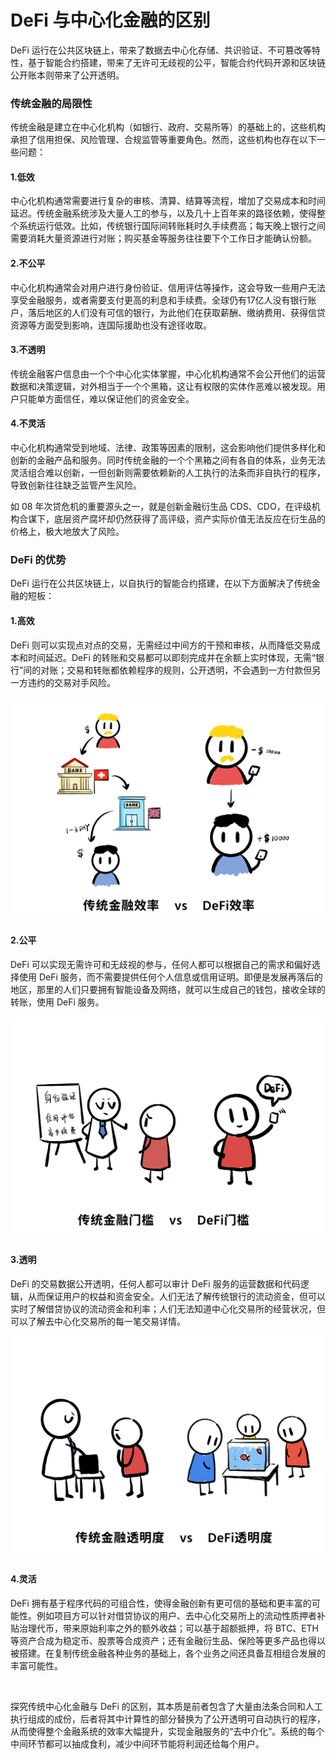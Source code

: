 # DeFi 与中心化金融的区别

DeFi 运行在公共区块链上，带来了数据去中心化存储、共识验证、不可篡改等特性，基于智能合约搭建，带来了无许可无歧视的公平，智能合约代码开源和区块链公开账本则带来了公开透明。

### 传统金融的局限性

传统金融是建立在中心化机构（如银行、政府、交易所等）的基础上的，这些机构承担了信用担保、风险管理、合规监管等重要角色。然而，这些机构也存在以下一些问题：

#### 1.低效

中心化机构通常需要进行复杂的审核、清算、结算等流程，增加了交易成本和时间延迟。传统金融系统涉及大量人工的参与，以及几十上百年来的路径依赖，使得整个系统运行低效。比如，传统银行国际间转账耗时久手续费高；每天晚上银行之间需要消耗大量资源进行对账；购买基金等服务往往要下个工作日才能确认份额。

#### 2.不公平

中心化机构通常会对用户进行身份验证、信用评估等操作，这会导致一些用户无法享受金融服务，或者需要支付更高的利息和手续费。全球仍有17亿人没有银行账户，落后地区的人们没有可信的银行，为此他们在获取薪酬、缴纳费用、获得信贷资源等方面受到影响，连国际援助也没有途径收取。

#### 3.不透明

传统金融客户信息由一个个中心化实体掌握，中心化机构通常不会公开他们的运营数据和决策逻辑，对外相当于一个个黑箱，这让有权限的实体作恶难以被发现。用户只能单方面信任，难以保证他们的资金安全。

#### 4.不灵活

中心化机构通常受到地域、法律、政策等因素的限制，这会影响他们提供多样化和创新的金融产品和服务。同时传统金融的一个个黑箱之间有各自的体系，业务无法灵活组合难以创新，一但创新则需要依赖新的人工执行的法条而非自执行的程序，导致创新往往缺乏监管产生风险。

如 08 年次贷危机的重要源头之一，就是创新金融衍生品 CDS、CDO，在评级机构合谋下，底层资产腐坏却仍然获得了高评级，资产实际价值无法反应在衍生品的价格上，极大地放大了风险。

### DeFi 的优势

DeFi 运行在公共区块链上，以自执行的智能合约搭建，在以下方面解决了传统金融的短板：

#### 1.高效

DeFi 则可以实现点对点的交易，无需经过中间方的干预和审核，从而降低交易成本和时间延迟。DeFi 的转账和交易都可以即刻完成并在余额上实时体现，无需“银行”间的对账；交易和转账都依赖程序的规则，公开透明，不会遇到一方付款但另一方违约的交易对手风险。

![高效](images/Efficient.jpg)

#### 2.公平

DeFi 可以实现无需许可和无歧视的参与，任何人都可以根据自己的需求和偏好选择使用 DeFi 服务，而不需要提供任何个人信息或信用证明。即便是发展再落后的地区，那里的人们只要拥有智能设备及网络，就可以生成自己的钱包，接收全球的转账，使用 DeFi 服务。

![公平](images/Fair.jpg)

#### 3.透明

DeFi 的交易数据公开透明，任何人都可以审计 DeFi 服务的运营数据和代码逻辑，从而保证用户的权益和资金安全。人们无法了解传统银行的流动资金，但可以实时了解借贷协议的流动资金和利率；人们无法知道中心化交易所的经营状况，但可以了解去中心化交易所的每一笔交易详情。

![透明](images/Transparent.jpg)

#### 4.灵活

DeFi 拥有基于程序代码的可组合性，使得金融创新有更可信的基础和更丰富的可能性。例如项目方可以针对借贷协议的用户、去中心化交易所上的流动性质押者补贴治理代币，带来原始利率之外的额外收益；可以基于超额抵押，将 BTC、ETH 等资产合成为稳定币、股票等合成资产；还有金融衍生品、保险等更多产品也得以被搭建。在复制传统金融各种业务的基础上，各个业务之间还具备互相组合发展的丰富可能性。

&nbsp;

探究传统中心化金融与 DeFi 的区别，其本质是前者包含了大量由法条合同和人工执行组成的成份，后者将其中计算性的部分替换为了公开透明可自动执行的程序，从而使得整个金融系统的效率大幅提升，实现金融服务的“去中介化”。系统的每个中间环节都可以抽成食利，减少中间环节能将利润还给每个用户。
